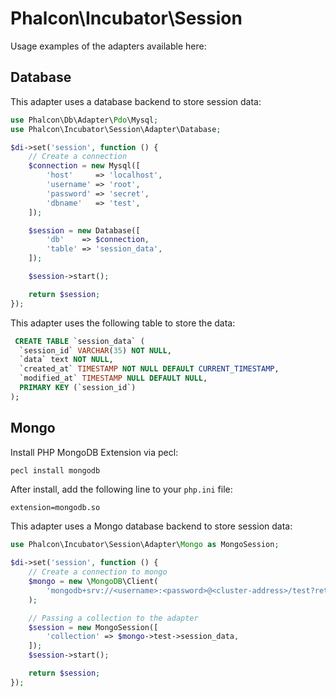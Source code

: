 # Phalcon\Incubator\Session

Usage examples of the adapters available here:


## Database

This adapter uses a database backend to store session data:

```php
use Phalcon\Db\Adapter\Pdo\Mysql;
use Phalcon\Incubator\Session\Adapter\Database;

$di->set('session', function () {
    // Create a connection
    $connection = new Mysql([
        'host'     => 'localhost',
        'username' => 'root',
        'password' => 'secret',
        'dbname'   => 'test',
    ]);

    $session = new Database([
        'db'    => $connection,
        'table' => 'session_data',
    ]);

    $session->start();

    return $session;
});

```

This adapter uses the following table to store the data:

```sql
 CREATE TABLE `session_data` (
  `session_id` VARCHAR(35) NOT NULL,
  `data` text NOT NULL,
  `created_at` TIMESTAMP NOT NULL DEFAULT CURRENT_TIMESTAMP,
  `modified_at` TIMESTAMP NULL DEFAULT NULL,
  PRIMARY KEY (`session_id`)
);
```


## Mongo

Install PHP MongoDB Extension via pecl:

```bash
pecl install mongodb
```

After install, add the following line to your `php.ini` file:

```
extension=mongodb.so
```

This adapter uses a Mongo database backend to store session data:

```php
use Phalcon\Incubator\Session\Adapter\Mongo as MongoSession;

$di->set('session', function () {
    // Create a connection to mongo
    $mongo = new \MongoDB\Client(
        'mongodb+srv://<username>:<password>@<cluster-address>/test?retryWrites=true&w=majority'
    );

    // Passing a collection to the adapter
    $session = new MongoSession([
        'collection' => $mongo->test->session_data,
    ]);
    $session->start();

    return $session;
});
```
